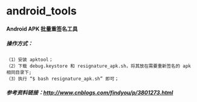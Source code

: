 # android_tools

#### Android APK 批量重签名工具

##### 操作方式：
	（1）安装 apktool；
	（2）下载 debug.keystore 和 resignature_apk.sh，将其放在需要重新签名的 apk 相同目录下;
	（3）执行 “$ bash resignature_apk.sh” 即可；


##### 参考资料链接：http://www.cnblogs.com/findyou/p/3801273.html


